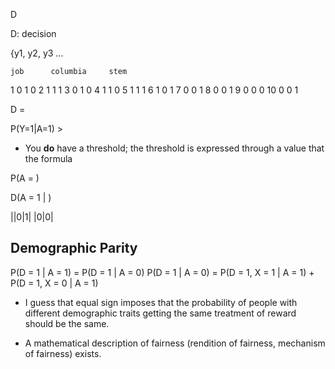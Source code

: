 D

D: decision

{y1, y2, y3 ...


    job      columbia     stem
1     0             1       0
2     1             1       1
3     0             1       0
4     1             1       0
5     1             1       1
6     1             0       1
7     0             0       1
8     0             0       1
9     0             0       0
10    0             0       1

D =

P(Y=1|A=1) >

  - You __do__ have a threshold; the threshold is expressed through a value that the formula


P(A = )

D(A = 1 | )

||0|1|
|0|0|

## Demographic Parity

P(D = 1 | A = 1) = P(D = 1 | A = 0)
P(D = 1 | A = 0) = P(D = 1, X = 1 | A = 1) + P(D = 1, X = 0 | A = 1)

- I guess that equal sign imposes that the probability of people with different demographic traits getting the same treatment of reward should be the same.

- A mathematical description of fairness (rendition of fairness, mechanism of fairness) exists.
